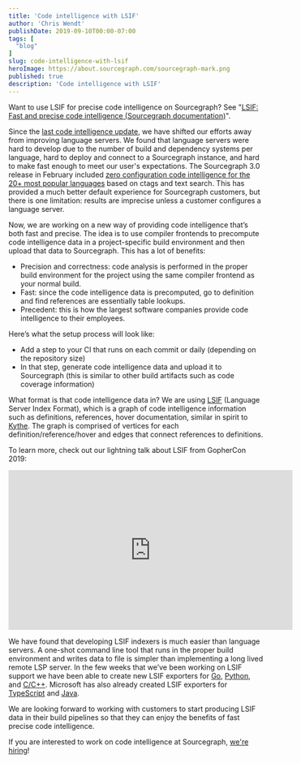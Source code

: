 ```yaml
---
title: 'Code intelligence with LSIF'
author: 'Chris Wendt'
publishDate: 2019-09-10T00:00-07:00
tags: [
  "blog"
]
slug: code-intelligence-with-lsif
heroImage: https://about.sourcegraph.com/sourcegraph-mark.png
published: true
description: 'Code intelligence with LSIF'
---
```


<div className="alert alert-info">

Want to use LSIF for precise code intelligence on Sourcegraph? See "[LSIF: Fast and precise code intelligence (Sourcegraph documentation)](https://docs.sourcegraph.com/code_intelligence/explanations/precise_code_intelligence)".

</div>

Since the [last code intelligence update](https://about.sourcegraph.com/blog/improving-language-support-in-2019), we have shifted our efforts away from improving language servers. We found that language servers were hard to develop due to the number of build and dependency systems per language, hard to deploy and connect to a Sourcegraph instance, and hard to make fast enough to meet our user's expectations. The Sourcegraph 3.0 release in February included [zero configuration code intelligence for the 20+ most popular languages](https://github.com/sourcegraph/sourcegraph-basic-code-intel) based on ctags and text search. This has provided a much better default experience for Sourcegraph customers, but there is one limitation: results are imprecise unless a customer configures a language server.

Now, we are working on a new way of providing code intelligence that’s both fast and precise. The idea is to use compiler frontends to precompute code intelligence data in a project-specific build environment and then upload that data to Sourcegraph. This has a lot of benefits:

- Precision and correctness: code analysis is performed in the proper build environment for the project using the same compiler frontend as your normal build.
- Fast: since the code intelligence data is precomputed, go to definition and find references are essentially table lookups.
- Precedent: this is how the largest software companies provide code intelligence to their employees.

Here’s what the setup process will look like:

- Add a step to your CI that runs on each commit or daily (depending on the repository size)
- In that step, generate code intelligence data and upload it to Sourcegraph (this is similar to other build artifacts such as code coverage information)

What format is that code intelligence data in? We are using [LSIF](https://github.com/Microsoft/language-server-protocol/blob/master/indexFormat/specification.md) (Language Server Index Format), which is a graph of code intelligence information such as definitions, references, hover documentation, similar in spirit to [Kythe](https://kythe.io). The graph is comprised of vertices for each definition/reference/hover and edges that connect references to definitions.

To learn more, check out our lightning talk about LSIF from GopherCon 2019:

<div className="text-center">
	<iframe width="560" height="315" src="https://www.youtube-nocookie.com/embed/fMIRKRj_A88"frameBorder="0" allow="accelerometer; autoPlay; encrypted-media; gyroscope; picture-in-picture"allowFullScreen></iframe>
</div>

We have found that developing LSIF indexers is much easier than language servers. A one-shot command line tool that runs in the proper build environment and writes data to file is simpler than implementing a long lived remote LSP server. In the few weeks that we’ve been working on LSIF support we have been able to create new LSIF exporters for [Go](https://github.com/sourcegraph/lsif-go), [Python](https://github.com/sourcegraph/lsif-py), and [C/C++](https://github.com/sourcegraph/lsif-cpp). Microsoft has also already created LSIF exporters for [TypeScript](https://github.com/microsoft/lsif-node) and [Java](https://github.com/microsoft/lsif-java).

We are looking forward to working with customers to start producing LSIF data in their build pipelines so that they can enjoy the benefits of fast precise code intelligence.

If you are interested to work on code intelligence at Sourcegraph, [we're hiring](https://hire.withgoogle.com/public/jobs/sourcegraphcom/view/P_AAAAAADAAADP_pY7jAAAXU?trackingTag=sourcegraphCodeIntelBlog)!
